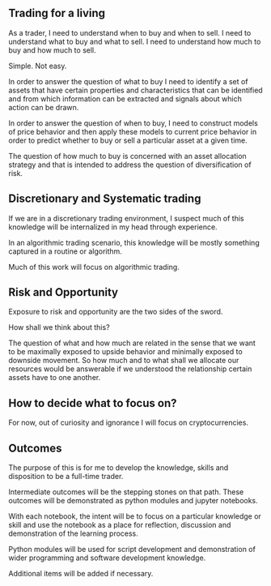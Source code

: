 
Trading for a living
--------------------

As a trader, I need to understand when to buy and when to sell. I need to understand what to buy and what to sell. I need to understand how much to buy and how much to sell.

Simple. Not easy. 

In order to answer the question of what to buy I need to identify a set of assets that 
have certain properties and characteristics that can be identified and from which information can be extracted and signals about which action can be drawn.

In order to answer the question of when to buy, I need to construct models of price behavior and then apply these models to current price behavior in order to predict whether to buy or sell a particular asset at a given time. 

The question of how much to buy is concerned with an asset allocation strategy and that is intended to address the question of diversification of risk. 


Discretionary and Systematic trading
------------------------------------

If we are in a discretionary trading environment, I suspect much of this knowledge will be internalized in my head through experience. 

In an algorithmic trading scenario, this knowledge will be mostly something captured in a routine or algorithm. 

Much of this work will focus on algorithmic trading. 


Risk and Opportunity
--------------------

Exposure to risk and opportunity are the two sides of the sword. 

How shall we think about this?

The question of what and how much are related in the sense that we want to be maximally exposed to upside behavior and minimally exposed to downside movement. So how much and to what shall we allocate our resources would be answerable if we understood the relationship certain assets have to one another. 

How to decide what to focus on?
-------------------------------

For now, out of curiosity and ignorance I will focus on cryptocurrencies. 


Outcomes
--------

The purpose of this is for me to develop the knowledge, skills and disposition to be a full-time trader. 

Intermediate outcomes will be the stepping stones on that path. These outcomes will be demonstrated as python modules and jupyter notebooks. 

With each notebook, the intent will be to focus on a particular knowledge or skill and use the notebook as a place for reflection, discussion and demonstration of the learning process. 

Python modules will be used for script development and demonstration of wider programming and software development knowledge. 

Additional items will be added if necessary. 



